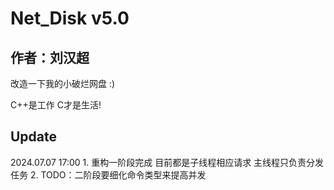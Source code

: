 # Net_Disk v5.0
## 作者：刘汉超

改造一下我的小破烂网盘 :)

C++是工作 C才是生活!

## Update
2024.07.07 17:00
    1. 重构一阶段完成 目前都是子线程相应请求 主线程只负责分发任务
    2. TODO：二阶段要细化命令类型来提高并发